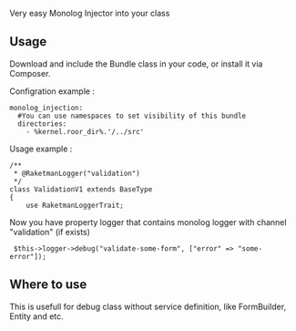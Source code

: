 Very easy Monolog Injector into your class

## Usage

Download and include the Bundle class in your code, or install it via Composer.


Configration example :

	monolog_injection:
	  #You can use namespaces to set visibility of this bundle 
      directories:
        - %kernel.roor_dir%.'/../src'


Usage example :
    
	/**
     * @RaketmanLogger("validation")
     */
    class ValidationV1 extends BaseType
    {
        use RaketmanLoggerTrait;
		
Now you have property logger that contains monolog logger with channel "validation" (if exists) 

	 $this->logger->debug("validate-some-form", ["error" => "some-error"]);

	
## Where to use

This is usefull for debug class without service definition, like FormBuilder, Entity and etc.